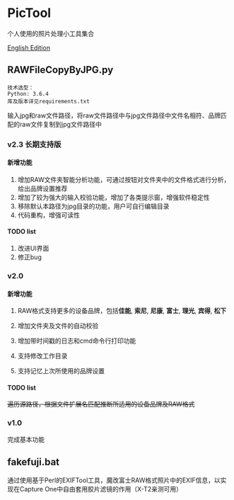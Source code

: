 # PicTool
个人使用的照片处理小工具集合

[English Edition](https://github.com/LewisGu/PicTool/blob/main/README.md)

## RAWFileCopyByJPG.py
```
技术选型：
Python: 3.6.4
库及版本详见requirements.txt
```

输入jpg和raw文件路径，将raw文件路径中与jpg文件路径中文件名相符、品牌匹配的raw文件复制到jpg文件路径中

### v2.3 长期支持版

#### 新增功能

1. 增加RAW文件夹智能分析功能，可通过按钮对文件夹中的文件格式进行分析，给出品牌设置推荐
2. 增加了较为强大的输入校验功能，增加了各类提示窗，增强软件稳定性
3. 移除默认本路径为jpg目录的功能，用户可自行编辑目录
4. 代码重构，增强可读性

#### TODO list

1. 改进UI界面
2. 修正bug

### v2.0

#### 新增功能

1. RAW格式支持更多的设备品牌，包括**佳能**, **索尼**, **尼康**, **富士**, **理光**, **宾得**, **松下**

2. 增加文件夹及文件的自动校验

3. 增加带时间戳的日志和cmd命令行打印功能

4. 支持修改工作目录

5. 支持记忆上次所使用的品牌设置

#### TODO list

~~遍历源路径，根据文件扩展名匹配推断所适用的设备品牌及RAW格式~~

### v1.0

完成基本功能

## fakefuji.bat

通过使用基于Perl的EXIFTool工具，魔改富士RAW格式照片中的EXIF信息，以实现在Capture One中自由套用胶片滤镜的作用（X-T2亲测可用）


